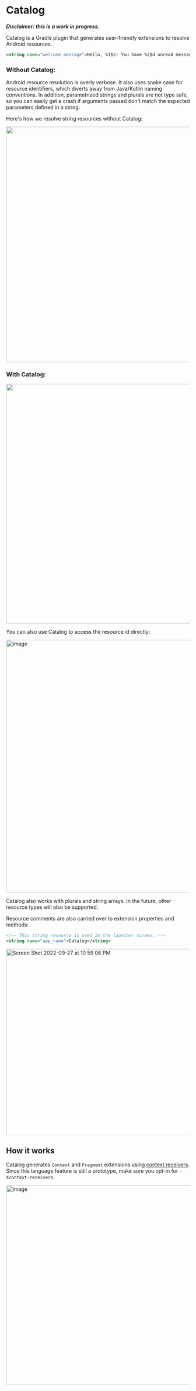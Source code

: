 # Catalog

**_Disclaimer: this is a work in progress._**

Catalog is a Gradle plugin that generates user-friendly extensions to resolve Android resources.

```xml
<string name="welcome_message">Hello, %1$s! You have %2$d unread messages.</string>
```

### Without Catalog:

Android resource resolution is overly verbose. It also uses snake case for resource identifiers,
which diverts away from Java/Kotlin naming conventions. In addition, parametrized strings and
plurals are not type safe, so you can easily get a crash if arguments passed don't match
the expected parameters defined in a string.

Here's how we resolve string resources without Catalog:

<img width="644" src="https://user-images.githubusercontent.com/1800351/192675500-9e4fff60-f2f3-4f26-8473-e4a7364530ab.png">

### With Catalog:

<img width="655" src="https://user-images.githubusercontent.com/1800351/192675528-d3463e82-197c-4f39-bfda-69fe43eceaa1.png">

You can also use Catalog to access the resource id directly:

<img width="691" alt="image" src="https://user-images.githubusercontent.com/1800351/192676118-423ead2a-3856-48b7-8637-866f64ca8ce1.png">

Catalog also works with plurals and string arrays. In the future, other resource types will also be supported.

Resource comments are also carried over to extension properties and methods:

```xml
<!-- This string resource is used in the launcher screen. -->
<string name="app_name">Catalog</string>
```

<img width="509" alt="Screen Shot 2022-09-27 at 10 59 06 PM" src="https://user-images.githubusercontent.com/1800351/192677607-06a8d538-8786-4419-98df-21ad0cd4acd5.png">

## How it works

Catalog generates `Context` and `Fragment` extensions using [context receivers](https://blog.jetbrains.com/kotlin/2022/02/kotlin-1-6-20-m1-released/#prototype-of-context-receivers-for-kotlin-jvm).
Since this language feature is still a prototype, make sure you opt-in for `-Xcontext-receivers`.

<img width="546" alt="image" src="https://user-images.githubusercontent.com/1800351/192676257-5235ee2f-430a-4e87-ad1b-67a349051a8d.png">
